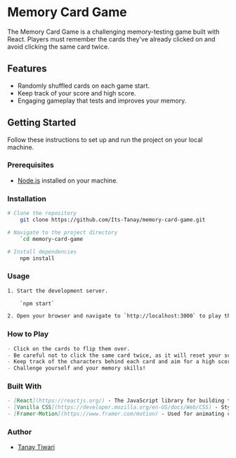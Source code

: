 # Memory Card Game

The Memory Card Game is a challenging memory-testing game built with React. Players must remember the cards they've already clicked on and avoid clicking the same card twice.

## Features

- Randomly shuffled cards on each game start.
- Keep track of your score and high score.
- Engaging gameplay that tests and improves your memory.

## Getting Started

Follow these instructions to set up and run the project on your local machine.

### Prerequisites

- [Node.js](https://nodejs.org/) installed on your machine.

### Installation

```bash
# Clone the repository
    git clone https://github.com/Its-Tanay/memory-card-game.git

# Navigate to the project directory
    `cd memory-card-game

# Install dependencies
    npm install

```


### Usage

```bash
1. Start the development server.

    `npm start`

2. Open your browser and navigate to `http://localhost:3000` to play the game.
```

### How to Play

```markdown
- Click on the cards to flip them over.
- Be careful not to click the same card twice, as it will reset your score.
- Keep track of the characters behind each card and aim for a high score.
- Challenge yourself and your memory skills!
```

### Built With

```markdown
- [React](https://reactjs.org/) - The JavaScript library for building the user interface.
- [Vanilla CSS](https://developer.mozilla.org/en-US/docs/Web/CSS) - Styling the components.
- [Framer-Motion](https://www.framer.com/motion) - Used for animating components.
```

### Author

- [Tanay Tiwari](https://github.com/Its-Tanay)

